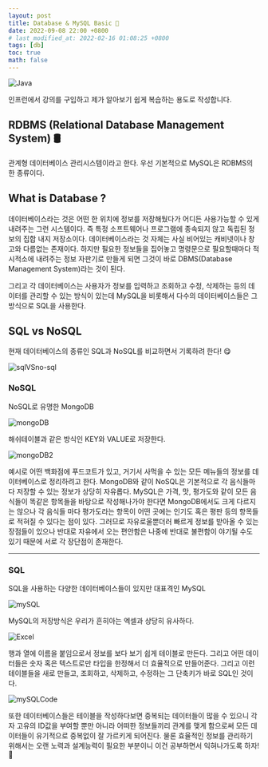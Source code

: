 ```yaml
---
layout: post
title: Database & MySQL Basic 🐬
date: 2022-09-08 22:00 +0800
# last_modified_at: 2022-02-16 01:08:25 +0800
tags: [db]
toc: true
math: false
---
```


![Java](https://cdn.inflearn.com/public/courses/327501/cover/8244ef74-09f3-4776-8893-b9cfefa22a18/%EC%8D%B8%EB%84%A4%EC%9D%BC_mysql_2%20%EB%B3%B5%EC%82%AC.png)

인프런에서 강의를 구입하고 제가 알아보기 쉽게 복습하는 용도로 작성합니다.

## RDBMS (Relational Database Management System) 🛢

관계형 데이터베이스 관리시스템이라고 한다. 우선 기본적으로 MySQL은 RDBMS의 한 종류이다.

## What is Database ?

데이터베이스라는 것은 어떤 한 위치에 정보를 저장해뒀다가 어디든 사용가능할 수 있게 내려주는 그런 시스템이다. 즉 특정 소프트웨어나 프로그램에 종속되지 않고 독립된 정보의 집합 내지 저장소이다. 데이터베이스라는 것 자체는 사실 비어있는 캐비넷이나 창고와 다름없는 존재이다. 하지만 필요한 정보들을 집어놓고 명령문으로 필요할때마다 적시적소에 내려주는 정보 자판기로 만들게 되면 그것이 바로 DBMS(Database Management System)라는 것이 된다.

그리고 각 데이터베이스는 사용자가 정보를 입력하고 조회하고 수정, 삭제하는 등의 데이터를 관리할 수 있는 방식이 있는데 MySQL을 비롯해서 다수의 데이터베이스들은 그 방식으로 SQL을 사용한다.

## SQL vs NoSQL

현재 데이터베이스의 종류인 SQL과 NoSQL를 비교하면서 기록하려 한다! 😋

![sqlVSno-sql](https://kciter.so/images/2021-02-25-about-mongodb/mongodb-layer.jpg)

### NoSQL

NoSQL로 유명한 MongoDB

![mongoDB](https://www.howtogeek.com/wp-content/uploads/csit/2021/07/f5932bc2.jpg?height=200p&trim=2,2,2,2)

해쉬테이블과 같은 방식인 KEY와 VALUE로 저장한다.

![mongoDB2](https://webimages.mongodb.com/_com_assets/cms/1-lwnlfl1ryn.png?auto=format%2Ccompress&ch=DPR)

예시로 어떤 백화점에 푸드코트가 있고, 거기서 사먹을 수 있는 모든 메뉴들의 정보를 데이터베이스로 정리하려고 한다.
MongoDB와 같이 NoSQL은 기본적으로 각 음식들마다 저장할 수 있는 정보가 상당히 자유롭다. MySQL은 가격, 맛, 평가도와 같이 모든 음식들이 똑같은 항목들을 바탕으로 작성해나가야 한다면 MongoDB에서도 크게 다르지는 않으나 각 음식들 마다 평가도라는 항목이 어떤 곳에는 인기도 혹은 평판 등의 항목들로 적혀질 수 있다는 점이 있다. 그러므로 자유로울뿐더러 빠르게 정보를 받아올 수 있는 장점들이 있으나 반대로 자유에서 오는 편안함은 나중에 반대로 불편함이 야기될 수도 있기 때문에 서로 각 장단점이 존재한다.

---

### SQL

SQL을 사용하는 다양한 데이터베이스들이 있지만 대표격인 MySQL

![mySQL](https://encrypted-tbn0.gstatic.com/images?q=tbn:ANd9GcQRDMUOiHFCmW69kq-2bbGiylFVivImzNvLQQ&usqp=CAU)

MySQL의 저장방식은 우리가 흔히아는 엑셀과 상당히 유사하다.

![Excel](https://t1.daumcdn.net/cfile/tistory/26627642575E854702)

행과 열에 이름을 붙임으로서 정보를 보다 보기 쉽게 테이블로 만든다. 그리고 어떤 데이터들은 숫자 혹은 텍스트로만 타입을 한정해서 더 효율적으로 만들어준다.
그리고 이런 테이블들을 새로 만들고, 조회하고, 삭제하고, 수정하는 그 단축키가 바로 SQL인 것이다.

![mySQLCode](https://cphinf.pstatic.net/mooc/20220723_117/1658585292628EgmJL_PNG/mceclip0.png)

또한 데이터베이스들은 테이블을 작성하다보면 중복되는 데이터들이 많을 수 있으니 각자 고유의 ID값을 부여할 뿐만 아니라 어떠한 정보들끼리 관계를 맺게 함으로써 모든 데이터들이 유기적으로 중복없이 잘 가르키게 되어진다. 물론 효율적인 정보를 관리하기 위해서는 오랜 노력과 설계능력이 필요한 부분이니 이건 공부하면서 익혀나가도록 하자! 🤪

